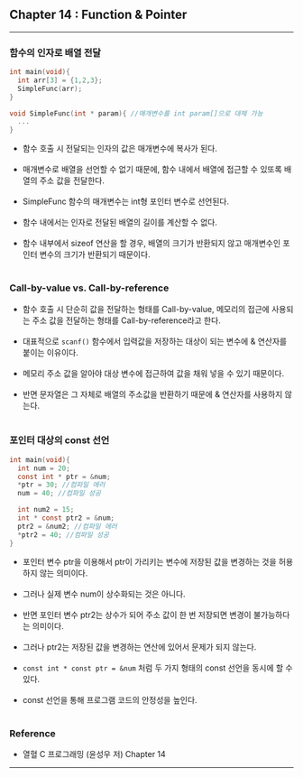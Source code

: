Chapter 14 : Function & Pointer
-------------------------------

---

### 함수의 인자로 배열 전달<br>

```C
int main(void){
  int arr[3] = {1,2,3};
  SimpleFunc(arr);
}

void SimpleFunc(int * param){ //매개변수를 int param[]으로 대체 가능
  ...
}
```

-	함수 호출 시 전달되는 인자의 값은 매개변수에 복사가 된다.<br><br>
-	매개변수로 배열을 선언할 수 없기 때문에, 함수 내에서 배열에 접근할 수 있또록 배열의 주소 값을 전달한다.<br><br>
-	SimpleFunc 함수의 매개변수는 int형 포인터 변수로 선언된다.<br><br>
-	함수 내에서는 인자로 전달된 배열의 길이를 계산할 수 없다.<br><br>
-	함수 내부에서 sizeof 연산을 할 경우, 배열의 크기가 반환되지 않고 매개변수인 포인터 변수의 크기가 반환되기 때문이다.<br><br>

### Call-by-value vs. Call-by-reference<br>

-	함수 호출 시 단순히 값을 전달하는 형태를 Call-by-value, 메모리의 접근에 사용되는 주소 값을 전달하는 형태를 Call-by-reference라고 한다.<br><br>
-	대표적으로 `scanf()` 함수에서 입력값을 저장하는 대상이 되는 변수에 & 연산자를 붙이는 이유이다.<br><br>
-	메모리 주소 값을 알아야 대상 변수에 접근하여 값을 채워 넣을 수 있기 때문이다.<br><br>
-	반면 문자열은 그 자체로 배열의 주소값을 반환하기 때문에 & 연산자를 사용하지 않는다.<br><br>

### 포인터 대상의 const 선언<br>

```C
int main(void){
  int num = 20;
  const int * ptr = &num;
  *ptr = 30; //컴파일 에러
  num = 40; //컴파일 성공

  int num2 = 15;
  int * const ptr2 = &num;
  ptr2 = &num2; //컴파일 에러
  *ptr2 = 40; //컴파일 성공
}
```

-	포인터 변수 ptr을 이용해서 ptr이 가리키는 변수에 저장된 값을 변경하는 것을 허용하지 않는 의미이다.<br><br>
-	그러나 실제 변수 num이 상수화되는 것은 아니다.<br><br>
-	반면 포인터 변수 ptr2는 상수가 되어 주소 값이 한 번 저장되면 변경이 불가능하다는 의미이다.<br><br>
-	그러나 ptr2는 저장된 값을 변경하는 연산에 있어서 문제가 되지 않는다.<br><br>
-	`const int * const ptr = &num` 처럼 두 가지 형태의 const 선언을 동시에 할 수 있다.<br><br>
-	const 선언을 통해 프로그램 코드의 안정성을 높인다.<br><br>

### Reference<br>

-	열혈 C 프로그래밍 (윤성우 저) Chapter 14

---
